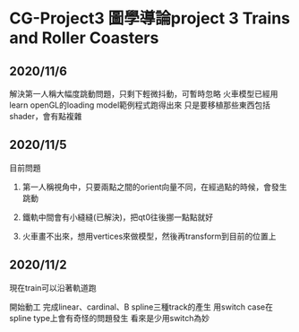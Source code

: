 # CG-Project3 圖學導論project 3 Trains and Roller Coasters

## 2020/11/6

解決第一人稱大幅度跳動問題，只剩下輕微抖動，可暫時忽略
火車模型已經用learn openGL的loading model範例程式跑得出來
只是要移植那些東西包括shader，會有點複雜

## 2020/11/5

目前問題

1. 第一人稱視角中，只要兩點之間的orient向量不同，在經過點的時候，會發生跳動

2. 鐵軌中間會有小縫縫(已解決)，把qt0往後挪一點點就好

3. 火車畫不出來，想用vertices來做模型，然後再transform到目前的位置上

## 2020/11/2

現在train可以沿著軌道跑

開始動工
完成linear、cardinal、B spline三種track的產生
用switch case在spline type上會有奇怪的問題發生
看來是少用switch為妙
